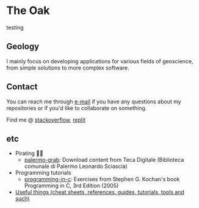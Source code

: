 # The Oak

testing

## Geology

I mainly focus on developing applications for various fields of geoscience, from simple solutions to more complex software.

## Contact

You can reach me through [e-mail](mailto:gaaldavid@tuta.io) if you have any questions about my repositories or if you'd like to collaborate on something.

Find me @ [stackoverflow](https://stackoverflow.com/users/19555447/gaaldavid), [replit](https://replit.com/@gaaldvd)

## etc

- Pirating :pirate_flag:
  - [palermo-grab](https://github.com/gaaldvd/palermo-grab): Download content from Teca Digitale (Biblioteca comunale di Palermo Leonardo Sciascia)
- Programming tutorials
  - [programming-in-c](https://github.com/gaaldvd/programming-in-c): Exercises from Stephen G. Kochan's book Programming in C, 3rd Edition (2005)
- [Useful things (cheat sheets, references, guides, tutorials, tools and such)](useful.md)
